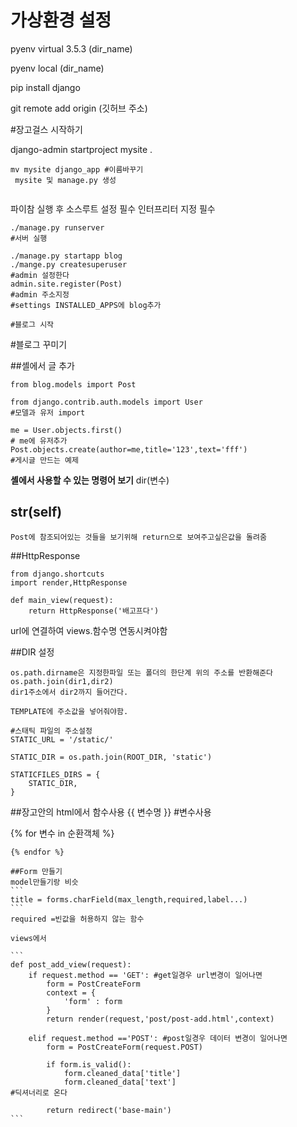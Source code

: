 # 가상환경 설정
pyenv virtual 3.5.3 (dir_name)

pyenv local (dir_name)

pip install django

git remote add origin (깃허브 주소)

#장고걸스 시작하기

django-admin startproject mysite .

```
mv mysite django_app #이름바꾸기
 mysite 및 manage.py 생성
 
```
 
 파이참 실행 후 소스루트 설정 필수
 인터프리터 지정 필수
 ```
 ./manage.py runserver
 #서버 실행
 ```
 
 ```
 ./manage.py startapp blog
 ./mange.py createsuperuser
 #admin 설정한다
 admin.site.register(Post) 
 #admin 주소지정
 #settings INSTALLED_APPS에 blog추가

 #블로그 시작
 ```
 
#블로그 꾸미기

##셸에서 글 추가
```
from blog.models import Post

from django.contrib.auth.models import User
#모델과 유저 import

me = User.objects.first()
# me에 유저추가
Post.objects.create(author=me,title='123',text='fff')
#게시글 만드는 예제
```
**셸에서 사용할 수 있는 명령어 보기**
dir(변수)

## __str__(self)
```
Post에 참조되어있는 것들을 보기위해 return으로 보여주고싶은값을 돌려줌
```
##HttpResponse
```
from django.shortcuts 
import render,HttpResponse

def main_view(request):
    return HttpResponse('배고프다')
```
url에 연결하여 views.함수명 연동시켜야함

##DIR 설정
```
os.path.dirname은 지정한파일 또는 폴더의 한단계 위의 주소를 반환해준다
os.path.join(dir1,dir2)
dir1주소에서 dir2까지 들어간다.

TEMPLATE에 주소값을 넣어줘야함.

#스태틱 파일의 주소설정
STATIC_URL = '/static/'

STATIC_DIR = os.path.join(ROOT_DIR, 'static')

STATICFILES_DIRS = {
    STATIC_DIR,
}
```

##장고안의 html에서 함수사용
{{ 변수명 }} #변수사용

{% for 변수 in 순환객체 %}
~~~~
{% endfor %}

##Form 만들기
model만들기랑 비슷
```
title = forms.charField(max_length,required,label...)
``` 
required =빈값을 허용하지 않는 함수

views에서

```
def post_add_view(request):
    if request.method == 'GET': #get일경우 url변경이 일어나면
        form = PostCreateForm
        context = {
            'form' : form
        }
        return render(request,'post/post-add.html',context)

    elif request.method =='POST': #post일경우 데이터 변경이 일어나면
        form = PostCreateForm(request.POST)

        if form.is_valid():
            form.cleaned_data['title']
            form.cleaned_data['text']
#딕셔너리로 온다

        return redirect('base-main')
```